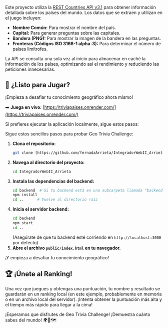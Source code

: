 Este proyecto utiliza la [REST Countries API v3.1](https://restcountries.com/v3.1/all) para obtener información detallada sobre los países del mundo. Los datos que se extraen y utilizan en el juego incluyen:

* **Nombre Común:** Para mostrar el nombre del país.
* **Capital:** Para generar preguntas sobre las capitales.
* **Bandera (PNG):** Para mostrar la imagen de la bandera en las preguntas.
* **Fronteras (Códigos ISO 3166-1 alpha-3):** Para determinar el número de países limítrofes.

La API se consulta una sola vez al inicio para almacenar en caché la información de los países, optimizando así el rendimiento y reduciendo las peticiones innecesarias.

## 🚀 ¿Listo para Jugar?
¡Empieza a desafiar tu conocimiento geográfico ahora mismo!

➡️ **Juega en vivo:** [https://triviapaises.onrender.com/](https://triviapaises.onrender.com/)

Si prefieres ejecutar la aplicación localmente, sigue estos pasos:



Sigue estos sencillos pasos para probar Geo Trivia Challenge:

1.  **Clona el repositorio:**
    ```bash
    git clone [https://github.com/fernadaArrieta/IntegradorWebII_Arrieta.git)
    ```
2.  **Navega al directorio del proyecto:**
    ```bash
    cd IntegradorWebII_Arrieta
    ```
3.  **Instala las dependencias del backend:**
    ```bash
    cd backend  # Si tu backend está en una subcarpeta llamada "backend"
    npm install
    cd ..      # Vuelve al directorio raíz
    ```
4.  **Inicia el servidor backend:**
    ```bash
    cd backend
    npm start
    cd ..
    ```
    (Asegúrate de que tu backend esté corriendo en `http://localhost:3000` por defecto)
5.  **Abre el archivo `public/index.html` en tu navegador.**

¡Y empieza a desafiar tu conocimiento geográfico!

## 🏆 ¡Únete al Ranking!

Una vez que juegues y obtengas una puntuación, tu nombre y resultado se guardarán en un ranking local (en este ejemplo, probablemente en memoria o en un archivo local del servidor). ¡Intenta obtener la puntuación más alta y el tiempo más rápido para llegar a la cima!


¡Esperamos que disfrutes de Geo Trivia Challenge! ¡Demuestra cuánto sabes del mundo! 🌍🚩🗺️
